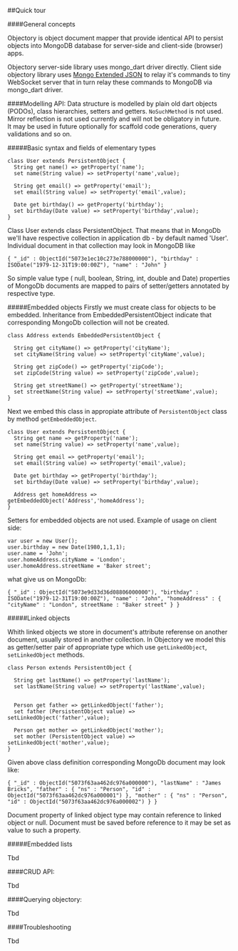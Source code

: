 ##Quick tour

####General concepts

Objectory is object document mapper that provide identical API to persist objects into MongoDB database for server-side and client-side (browser) apps. 

Objectory server-side library uses mongo\_dart driver directly. 
Client side objectory library uses [Mongo Extended JSON](http://www.mongodb.org/display/DOCS/Mongo+Extended+JSON) to relay it's commands to tiny WebSocket server that in turn relay these commands to MongoDB via mongo\_dart driver. 

####Modelling API:
Data structure is modelled  by plain old dart objects (PODOs), class hierarchies, setters and getters. `NoSuchMethod` is not used. Mirror reflection is not used currently and will not be obligatory in future.   
It may be used in future optionally for scaffold code generations, query validations and so on.


#####Basic syntax and fields of elementary types

    class User extends PersistentObject {
      String get name() => getProperty('name');
      set name(String value) => setProperty('name',value);
      
      String get email() => getProperty('email');
      set email(String value) => setProperty('email',value);
    
      Date get birthday() => getProperty('birthday');
      set birthday(Date value) => setProperty('birthday',value);  
    }

Class User extends class PersistentObject. That means that in MongoDb we'll have respective collection in application db - by default named 'User'.
Individual document in that collection may look in MongoDB like 
    
	{ "_id" : ObjectId("5073e1ec10c273e788000000"), "birthday" : ISODate("1979-12-31T19:00:00Z"), "name" : "John" }

So simple value type ( null, boolean, String, int, double and Date) properties of MongoDb documents are mapped to pairs of setter/getters annotated by respective type. 

#####Embedded objects
Firstly we must create class for objects to be embedded. Inheritance from EmbeddedPersistentObject indicate that corresponding MongoDb collection will not be created. 

    class Address extends EmbeddedPersistentObject {
      
      String get cityName() => getProperty('cityName');
      set cityName(String value) => setProperty('cityName',value);
      
      String get zipCode() => getProperty('zipCode');
      set zipCode(String value) => setProperty('zipCode',value);
      
      String get streetName() => getProperty('streetName');
      set streetName(String value) => setProperty('streetName',value);
    }
Next we embed this class in appropiate attribute of `PersistentObject` class by method `getEmbeddedObject`. 

    class User extends PersistentObject {
      String get name => getProperty('name');
      set name(String value) => setProperty('name',value);
      
      String get email => getProperty('email');
      set email(String value) => setProperty('email',value);
      
      Date get birthday => getProperty('birthday');
      set birthday(Date value) => setProperty('birthday',value);
      
      Address get homeAddress => getEmbeddedObject('Address','homeAddress'); 
    }

Setters for embedded objects are not used. Example of usage on client side:  

    var user = new User();
    user.birthday = new Date(1980,1,1,1);
    user.name = 'John';
    user.homeAddress.cityName = 'London';
    user.homeAddress.streetName = 'Baker street';

what give us on MongoDb:

	{ "_id" : ObjectId("5073e9d33d36d08806000000"), "birthday" : ISODate("1979-12-31T19:00:00Z"), "name" : "John", "homeAddress" : { "cityName" : "London", streetName : "Baker street" } }

#####Linked objects

Whith linked objects we store in document's attribute referense on another document, usually stored in another collection. In Objectory we model this as getter/setter pair of appropriate type which use `getLinkedObject`, `setLinkedObject` methods.

    class Person extends PersistentObject {
     
      String get lastName() => getProperty('lastName');
      set lastName(String value) => setProperty('lastName',value);
      
      
      Person get father => getLinkedObject('father');
      set father (PersistentObject value) => setLinkedObject('father',value);
    
      Person get mother => getLinkedObject('mother');
      set mother (PersistentObject value) => setLinkedObject('mother',value);
    }

Given above class definition corresponding MongoDb document may look like:

    { "_id" : ObjectId("5073f63aa462dc976a000000"), "lastName" : "James Bricks", "father" : { "ns" : "Person", "id" : ObjectId("5073f63aa462dc976a000001") }, "mother" : { "ns" : "Person", "id" : ObjectId("5073f63aa462dc976a000002") } }

Document property of linked object type may contain reference to linked object or null. Document must be saved before reference to it may be set as value to such a property.

#####Embedded lists

Tbd

####CRUD API:

Tbd

####Querying objectory:

Tbd

####Troubleshooting

Tbd